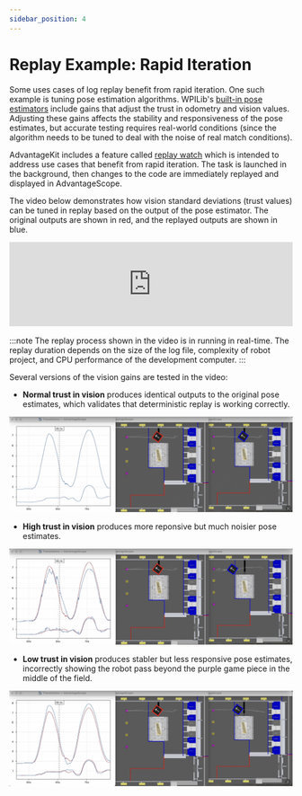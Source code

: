 ```yaml
---
sidebar_position: 4
---
```


# Replay Example: Rapid Iteration

Some uses cases of log replay benefit from rapid iteration. One such example is tuning pose estimation algorithms. WPILib's [built-in pose estimators](https://docs.wpilib.org/en/stable/docs/software/advanced-controls/state-space/state-space-pose-estimators.html) include gains that adjust the trust in odometry and vision values. Adjusting these gains affects the stability and responsiveness of the pose estimates, but accurate testing requires real-world conditions (since the algorithm needs to be tuned to deal with the noise of real match conditions).

AdvantageKit includes a feature called [replay watch](../replay-watch.md) which is intended to address use cases that benefit from rapid iteration. The task is launched in the background, then changes to the code are immediately replayed and displayed in AdvantageScope.

The video below demonstrates how vision standard deviations (trust values) can be tuned in replay based on the output of the pose estimator. The original outputs are shown in red, and the replayed outputs are shown in blue.

<iframe width="100%" style={{"aspect-ratio": "2708 / 1748"}} src="https://www.youtube.com/embed/HQy6cZAfJL0" title="AdvantageKit Replay Watch Demo (Pose Estimation)" frameborder="0" allow="accelerometer; autoplay; clipboard-write; encrypted-media; gyroscope; picture-in-picture; web-share" referrerpolicy="strict-origin-when-cross-origin" allowfullscreen></iframe>

:::note
The replay process shown in the video is in running in real-time. The replay duration depends on the size of the log file, complexity of robot project, and CPU performance of the development computer.
:::

Several versions of the vision gains are tested in the video:

- **Normal trust in vision** produces identical outputs to the original pose estimates, which validates that deterministic replay is working correctly.

![Normal tuning](./img/example-iteration-1.png)

- **High trust in vision** produces more reponsive but much noisier pose estimates.

![High trust in vision](./img/example-iteration-2.png)

- **Low trust in vision** produces stabler but less responsive pose estimates, incorrectly showing the robot pass beyond the purple game piece in the middle of the field.

![Low trust in vision](./img/example-iteration-3.png)
